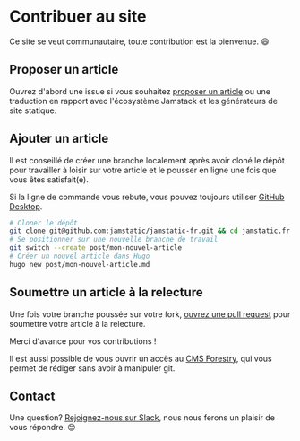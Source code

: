 # Contribuer au site

Ce site se veut communautaire, toute contribution est la bienvenue. :smile:

## Proposer un article

Ouvrez d'abord une issue si vous souhaitez [proposer un article](../../issues/new) ou une traduction en rapport avec l'écosystème Jamstack et les générateurs de site statique.

## Ajouter un article

Il est conseillé de créer une branche localement après avoir cloné le dépôt pour travailler à loisir sur votre article et le pousser en ligne une fois que vous êtes satisfait(e).

Si la ligne de commande vous rebute, vous pouvez toujours utiliser [GitHub Desktop](https://desktop.github.com).

```sh
# Cloner le dépôt
git clone git@github.com:jamstatic/jamstatic-fr.git && cd jamstatic.fr
# Se positionner sur une nouvelle branche de travail
git switch --create post/mon-nouvel-article
# Créer un nouvel article dans Hugo
hugo new post/mon-nouvel-article.md
```

## Soumettre un article à la relecture

Une fois votre branche poussée sur votre fork, [ouvrez une pull request](../../pulls) pour soumettre votre article à la relecture.

Merci d'avance pour vos contributions !

Il est aussi possible de vous ouvrir un accès au [CMS Forestry](https://forestry.io), qui vous permet de rédiger sans avoir à manipuler git.

## Contact

Une question? [Rejoignez-nous sur Slack](https://jamstatic.herokuapp.com), nous nous ferons un plaisir de vous répondre. :blush:

